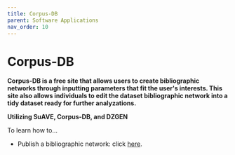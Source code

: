 ```yaml
---
title: Corpus-DB
parent: Software Applications
nav_order: 10
---
```


# Corpus-DB

**Corpus-DB is a free site that allows users to create bibliographic networks through inputting parameters that fit the user's interests. This site also allows individuals to edit the dataset bibliographic network into a tidy dataset ready for further analyzations.**

**Utilizing SuAVE, Corpus-DB, and DZGEN**

To learn how to...

- Publish a bibliographic network: click [here](https://suave-ucsd.github.io/SuAVE-Documentation/Bibliographic_Network_Publish.html).
